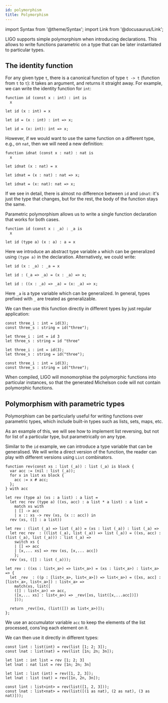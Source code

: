 ```yaml
---
id: polymorphism
title: Polymorphism
---
```


import Syntax from '@theme/Syntax';
import Link from '@docusaurus/Link';

LIGO supports simple polymorphism when introducing declarations. This
allows to write functions parametric on a type that can be later
instantiated to particular types.

## The identity function

For any given type `t`, there is a canonical function of type `t -> t`
(function from `t` to `t`): it takes an argument, and returns it
straight away. For example, we can write the identity function for
`int`:

<Syntax syntax="pascaligo">

```pascaligo group=mono
function id (const x : int) : int is
  x
```

</Syntax>
<Syntax syntax="cameligo">

```cameligo group=mono
let id (x : int) = x
```

</Syntax>
<Syntax syntax="reasonligo">

```reasonligo group=mono
let id = (x : int) : int => x;
```

</Syntax>
<Syntax syntax="jsligo">

```jsligo group=mono
let id = (x: int): int => x;
```

</Syntax>

However, if we would want to use the same function on a different
type, e.g., on `nat`, then we will need a new definition:

<Syntax syntax="pascaligo">

```pascaligo group=mono
function idnat (const x : nat) : nat is
  x
```

</Syntax>
<Syntax syntax="cameligo">

```cameligo group=mono
let idnat (x : nat) = x
```

</Syntax>
<Syntax syntax="reasonligo">

```reasonligo group=mono
let idnat = (x : nat) : nat => x;
```

</Syntax>
<Syntax syntax="jsligo">

```jsligo group=mono
let idnat = (x: nat): nat => x;
```

</Syntax>

If we see in detail, there is almost no difference between `id` and
`idnat`: it's just the type that changes, but for the rest, the body
of the function stays the same.

Parametric polymorphism allows us to write a single function
declaration that works for both cases.

<Syntax syntax="pascaligo">

```pascaligo group=poly
function id (const x : _a) : _a is
  x
```

</Syntax>
<Syntax syntax="cameligo">

```cameligo group=poly
let id (type a) (x : a) : a = x
```

Here we introduce an abstract type variable `a` which can be
generalized using `(type a)` in the declaration. Alternatively, we
could write:

```cameligo group=poly2mligo
let id (x : _a) : _a = x
```

</Syntax>
<Syntax syntax="reasonligo">

```reasonligo group=poly
let id : (_a => _a) = (x : _a) => x;
```

</Syntax>
<Syntax syntax="jsligo">

```jsligo group=poly
let id : ((x : _a) => _a) = (x: _a) => x;
```

</Syntax>

Here `_a` is a type variable which can be generalized. In general,
types prefixed with `_` are treated as generalizable.

We can then use this function directly in different types by just
regular application:

<Syntax syntax="pascaligo">

```pascaligo group=poly
const three_i : int = id(3);
const three_s : string = id("three");
```

</Syntax>
<Syntax syntax="cameligo">

```cameligo group=poly
let three_i : int = id 3
let three_s : string = id "three"
```

</Syntax>
<Syntax syntax="reasonligo">

```reasonligo group=poly
let three_i : int = id(3);
let three_s : string = id("three");
```

</Syntax>
<Syntax syntax="jsligo">

```jsligo group=poly
const three_i : int = id(3);
const three_s : string = id("three");
```

</Syntax>

When compiled, LIGO will monomorphise the polymorphic functions into
particular instances, so that the generated Michelson code will not
contain polymorphic functions.

## Polymorphism with parametric types

Polymorphism can be particularly useful for writing functions over
parametric types, which include built-in types such as lists, sets,
maps, etc.

As an example of this, we will see how to implement list reversing,
but not for list of a particular type, but parametrically on any type.

Similar to the `id` example, we can introduce a type variable that can
be generalised. We will write a direct version of the function, the
reader can play with different versions using `List` combinators.

<Syntax syntax="pascaligo">

```pascaligo group=poly
function rev(const xs : list (_a)) : list (_a) is block {
  var acc := (nil : list (_a));
  for x in list xs block {
    acc := x # acc;
  };
} with acc
```

</Syntax>
<Syntax syntax="cameligo">

```cameligo group=poly
let rev (type a) (xs : a list) : a list =
  let rec rev (type a) ((xs, acc) : a list * a list) : a list =
    match xs with
    | [] -> acc
    | x :: xs -> rev (xs, (x :: acc)) in
  rev (xs, ([] : a list))
```

</Syntax>
<Syntax syntax="reasonligo">

```reasonligo group=poly
let rev : (list (_a) => list (_a)) = (xs : list (_a)) : list (_a) =>
  let rec rev  : ((list (_a), list (_a)) => list (_a)) = ((xs, acc) : (list (_a), list (_a))) : list (_a) =>
    switch xs {
    | [] => acc
    | [x,... xs] => rev (xs, [x,... acc])
    };
  rev (xs, ([] : list (_a)));
```

</Syntax>
<Syntax syntax="jsligo">

```jsligo group=poly
let rev : ((xs : list<_a>) => list<_a>) = (xs : list<_a>) : list<_a> => {
  let _rev  : ((p : [list<_a>, list<_a>]) => list<_a>) = ([xs, acc] : [list<_a>, list<_a>]) : list<_a> =>
    match(xs, list([
    ([] : list<_a>) => acc,
    ([x,... xs] : list<_a>) => _rev([xs, list([x,...acc])])
    ]));

  return _rev([xs, (list([]) as list<_a>)]);
};
```

</Syntax>

We use an accumulator variable `acc` to keep the elements of the list
processed, cons'ing each element on it.

We can then use it directly in different types:

<Syntax syntax="pascaligo">

```pascaligo group=poly
const lint : list(int) = rev(list [1; 2; 3]);
const lnat : list(nat) = rev(list [1n; 2n; 3n]);
```

</Syntax>
<Syntax syntax="cameligo">

```cameligo group=poly
let lint : int list = rev [1; 2; 3]
let lnat : nat list = rev [1n; 2n; 3n]
```

</Syntax>
<Syntax syntax="reasonligo">

```reasonligo group=poly
let lint : list (int) = rev([1, 2, 3]);
let lnat : list (nat) = rev([1n, 2n, 3n]);
```

</Syntax>
<Syntax syntax="jsligo">

```jsligo group=poly
const lint : list<int> = rev(list([1, 2, 3]));
const lnat : list<nat> = rev(list([(1 as nat), (2 as nat), (3 as nat)]));
```

</Syntax>
